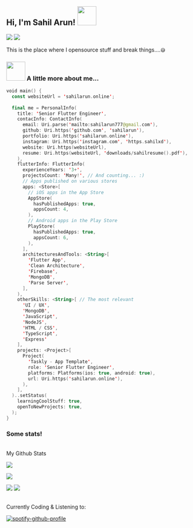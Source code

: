 <h2> Hi, I'm Sahil Arun! <img src="https://media.giphy.com/media/mGcNjsfWAjY5AEZNw6/giphy.gif" width="50"></h2>
<img src="https://media.discordapp.net/attachments/1176948437623767172/1205122362840973332/Aesthetic_Gif.gif?ex=65d738a9&is=65c4c3a9&hm=95923665ffd62f13c02bd0bb3fb6ad47d50beefd29e617c023eed865048af1e1&">

<a href="https://github.com/sahilarun">
    <img src="https://github-stats-alpha.vercel.app/api?username=sahilarun&cc=080808&tc=00ffb9&ic=fff&bc=0000">
</a>

This is the place where I opensource stuff and break things....`😅`

### <img src="https://media.giphy.com/media/VgCDAzcKvsR6OM0uWg/giphy.gif" width="50"> A little more about me...
```kotlin
void main() {
  const websiteUrl = 'sahilarun.online';
  
  final me = PersonalInfo(
    title: 'Senior Flutter Engineer',
    contacInfo: ContactInfo(
      email: Uri.parse('mailto:sahilarun777@gmail.com'),
      github: Uri.https('github.com', 'sahilarun'),
      portfolio: Uri.https('sahilarun.online'),
      instagram: Uri.https('instagram.com', 'https.sahilxd'),
      website: Uri.https(websiteUrl),
      resume: Uri.https(websiteUrl, 'downloads/sahilresume().pdf'),
    ),
    flutterInfo: FlutterInfo(
      experienceYears: '3+',
      projectsCount: 'Many!', // And counting... :)
      // Apps published on various stores
      apps: <Store>[
        // iOS apps in the App Store
        AppStore(
          hasPublishedApps: true,
          appsCount: 4,
        ),
        // Android apps in the Play Store
        PlayStore(
          hasPublishedApps: true,
          appsCount: 6,
        ),
      ],
      architecturesAndTools: <String>[
        'Flutter App',
        'Clean Architecture',
        'Firebase',
        'MongoDB',
        'Parse Server',
      ],
    ),
    otherSkills: <String>[ // The most relevant
      'UI / UX',
      'MongoDB',
      'JavaScript',
      'NodeJS',
      'HTML / CSS',
      'TypeScript',
      'Express'
    ],
    projects: <Project>[
      Project(
        'Taskly - App Template',
        role: 'Senior Flutter Engineer',
        platforms: Platforms(ios: true, android: true),
        url: Uri.https('sahilarun.online'),
      ),
    ],
  )..setStatus(
    learningCoolStuff: true,
    openToNewProjects: true,
  );
}
```

### Some stats!
<br>
My Github Stats

![](http://github-profile-summary-cards.vercel.app/api/cards/profile-details?username=sahilarun&theme=dark) 

![](https://github-readme-streak-stats.herokuapp.com?user=sahilarun&theme=dark&hide_border=true&date_format=M%20j%5B%2C%20Y%5D)

![](http://github-profile-summary-cards.vercel.app/api/cards/repos-per-language?username=sahilarun&theme=dark) 
![](http://github-profile-summary-cards.vercel.app/api/cards/most-commit-language?username=sahilarun&theme=dark)


<br>
Currently Coding & Listening to:

[![spotify-github-profile](https://spotify-github-profile.vercel.app/api/view?uid=31dhddg2v6ovy7maxjdlzjk3fohq&cover_image=true&theme=novatorem&show_offline=true&bar_color=53b14f&bar_color_cover=false)](https://open.spotify.com/user/31dhddg2v6ovy7maxjdlzjk3fohq)
